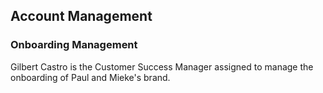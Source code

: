 ## Account Management

### Onboarding Management

Gilbert Castro is the Customer Success Manager assigned to manage the onboarding of Paul and Mieke's brand.